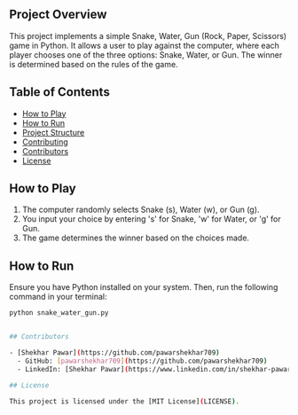 

## Project Overview
This project implements a simple Snake, Water, Gun (Rock, Paper, Scissors) game in Python. It allows a user to play against the computer, where each player chooses one of the three options: Snake, Water, or Gun. The winner is determined based on the rules of the game.

## Table of Contents
- [How to Play](#how-to-play)
- [How to Run](#how-to-run)
- [Project Structure](#project-structure)
- [Contributing](#contributing)
- [Contributors](#contributors)
- [License](#license)

## How to Play
1. The computer randomly selects Snake (s), Water (w), or Gun (g).
2. You input your choice by entering 's' for Snake, 'w' for Water, or 'g' for Gun.
3. The game determines the winner based on the choices made.

## How to Run
Ensure you have Python installed on your system. Then, run the following command in your terminal:

```bash
python snake_water_gun.py


## Contributors

- [Shekhar Pawar](https://github.com/pawarshekhar709)
  - GitHub: [pawarshekhar709](https://github.com/pawarshekhar709)
  - LinkedIn: [Shekhar Pawar](https://www.linkedin.com/in/shekhar-pawar-80006a1a9/)

## License

This project is licensed under the [MIT License](LICENSE).
